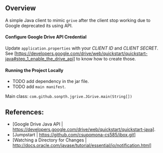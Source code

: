 ## Overview
A simple Java client to mimic <code>grive</code> after the client stop working due to Google deprecated its using API.

#### Configure Google Drive API Credential
Update <code>application.properties</code> with your *CLIENT ID* and *CLIENT SECRET*.
 See [https://developers.google.com/drive/web/quickstart/quickstart-java#step_1_enable_the_drive_api] to know how to create those.

#### Running the Project Locally
* TODO add dependency in the jar file.
* TODO add `main manifest`.

Main class: `com.github.sonpth.jgrive.JGrive.main(String[])`

## References:
* [Google Drive Java API | https://developers.google.com/drive/web/quickstart/quickstart-java].
* [Jumpstart | https://github.com/csupomona-cs585/ibox.git]
* [Watching a Directory for Changes | http://docs.oracle.com/javase/tutorial/essential/io/notification.html]
